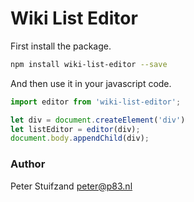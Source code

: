 # Wiki List Editor

First install the package.

```bash
npm install wiki-list-editor --save
```

And then use it in your javascript code.

```js
import editor from 'wiki-list-editor';

let div = document.createElement('div')
let listEditor = editor(div);
document.body.appendChild(div);
```

### Author

Peter Stuifzand <peter@p83.nl>
